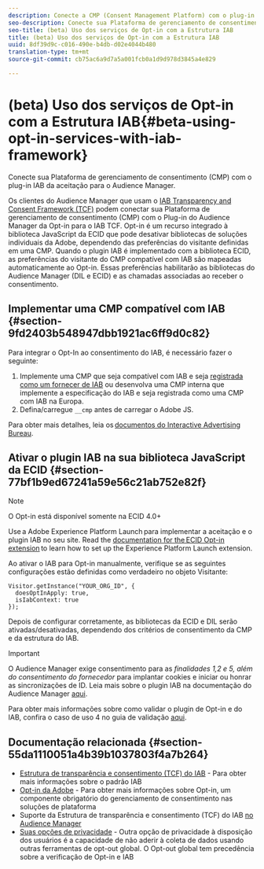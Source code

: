 ```yaml
---
description: Conecte a CMP (Consent Management Platform) com o plug-in do Audience Manager da Opt-in para a TCF (IAB Transparency and Consent Framework).
seo-description: Conecte sua Plataforma de gerenciamento de consentimento (CMP) com o plug-in do Audience Manager para a Estrutura de Transparência e Consentimento (TCF) do IAB.
seo-title: (beta) Uso dos serviços de Opt-in com a Estrutura IAB
title: (beta) Uso dos serviços de Opt-in com a Estrutura IAB
uuid: 8df39d9c-c016-490e-b4db-d02e4044b480
translation-type: tm+mt
source-git-commit: cb75ac6a9d7a5a001fcb0a1d9d978d3845a4e829

---
```



# (beta) Uso dos serviços de Opt-in com a Estrutura IAB{#beta-using-opt-in-services-with-iab-framework}

Conecte sua Plataforma de gerenciamento de consentimento (CMP) com o plug-in IAB da aceitação para o Audience Manager.

Os clientes do Audience Manager que usam o [IAB Transparency and Consent Framework (TCF)](https://iabtechlab.com/standards/gdpr-transparency-and-consent-framework/) podem conectar sua Plataforma de gerenciamento de consentimento (CMP) com o Plug-in do Audience Manager da Opt-in para o IAB TCF. Opt-in é um recurso integrado à biblioteca JavaScript da ECID que pode desativar bibliotecas de soluções individuais da Adobe, dependendo das preferências do visitante definidas em uma CMP. Quando o plugin IAB é implementado com a biblioteca ECID, as preferências do visitante do CMP compatível com IAB são mapeadas automaticamente ao Opt-in. Essas preferências habilitarão as bibliotecas do Audience Manager (DIL e ECID) e as chamadas associadas ao receber o consentimento.

## Implementar uma CMP compatível com IAB {#section-9fd2403b548947dbb1921ac6ff9d0c82}

Para integrar o Opt-In ao consentimento do IAB, é necessário fazer o seguinte:

1. Implemente uma CMP que seja compatível com IAB e seja [registrada como um fornecer de IAB](https://vendorlist.consensu.org/vendorlist.json) ou desenvolva uma CMP interna que implemente a especificação do IAB e seja registrada como uma CMP com IAB na Europa.
1. Defina/carregue `__cmp` antes de carregar o Adobe JS.

Para obter mais detalhes, leia os [documentos do Interactive Advertising Bureau](https://github.com/InteractiveAdvertisingBureau/GDPR-Transparency-and-Consent-Framework/blob/master/v1.1%20Implementation%20Guidelines.md).

## Ativar o plugin IAB na sua biblioteca JavaScript da ECID {#section-77bf1b9ed67241a59e56c21ab752e82f}

>[!NOTE]
>
>O Opt-in está disponível somente na ECID 4.0+

Use a Adobe Experience Platform Launch para implementar a aceitação e o plugin IAB no seu site. Read the [documentation for the ECID Opt-in extension](https://marketing-beta.adobe.com/resources/help/launch/ecid-optin/) to learn how to set up the Experience Platform Launch extension.

Ao ativar o IAB para Opt-in manualmente, verifique se as seguintes configurações estão definidas como verdadeiro no objeto Visitante:

```
Visitor.getInstance("YOUR_ORG_ID", {  
  doesOptInApply: true,   
  isIabContext: true   
});
```

Depois de configurar corretamente, as bibliotecas da ECID e DIL serão ativadas/desativadas, dependendo dos critérios de consentimento da CMP e da estrutura do IAB.

>[!IMPORTANT]
>
>O Audience Manager exige consentimento para as *finalidades 1,2 e 5, além do consentimento do fornecedor* para implantar cookies e iniciar ou honrar as sincronizações de ID. Leia mais sobre o plugin IAB na documentação do Audience Manager [aqui](https://marketing-beta.adobe.com/resources/help/aam/iab-support/aam-iab-support.html).

Para obter mais informações sobre como validar o plugin de Opt-in e do IAB, confira o caso de uso 4 no guia de validação [aqui](../../implementation-guides/opt-in-service/testing-optin-and-iab-plugin.md#section-ca5c6f92fbdf4fd29b4acb6b644efbd0).

## Documentação relacionada {#section-55da1110051a4b39b1037803f4a7b264}

* [Estrutura de transparência e consentimento (TCF) do IAB](https://iabtechlab.com/standards/gdpr-transparency-and-consent-framework/) - Para obter mais informações sobre o padrão IAB
* [Opt-in da Adobe](../../implementation-guides/opt-in-service/optin-overview.md#concept-f9b5db0d27a245fbadd3e19162319360) - Para obter mais informações sobre Opt-in, um componente obrigatório do gerenciamento de consentimento nas soluções de plataforma
* Suporte da Estrutura de transparência e consentimento (TCF) do IAB [no Audience Manager](https://marketing-beta.adobe.com/resources/help/aam/iab-support/aam-iab-support.html)
* [Suas opções de privacidade](https://www.adobe.com/privacy/opt-out.html#customeruse) - Outra opção de privacidade à disposição dos usuários é a capacidade de não aderir à coleta de dados usando outras ferramentas de opt-out global. O Opt-out global tem precedência sobre a verificação de Opt-in e IAB

